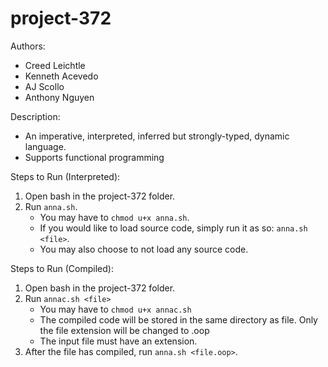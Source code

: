 # project-372

Authors: 
- Creed Leichtle
- Kenneth Acevedo
- AJ Scollo
- Anthony Nguyen

Description:
- An imperative, interpreted, inferred but strongly-typed, dynamic language.
- Supports functional programming

Steps to Run (Interpreted):
1. Open bash in the project-372 folder.
2. Run `anna.sh`.
    - You may have to `chmod u+x anna.sh`.
    - If you would like to load source code, simply run it as so: `anna.sh <file>`.
    - You may also choose to not load any source code.

Steps to Run (Compiled):
1. Open bash in the project-372 folder.
2. Run `annac.sh <file>`
    - You may have to `chmod u+x annac.sh`
    - The compiled code will be stored in the same directory as file.
        Only the file extension will be changed to .oop
    - The input file must have an extension.
3. After the file has compiled, run `anna.sh <file.oop>`.